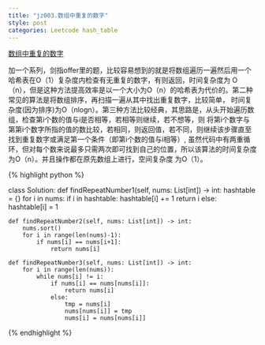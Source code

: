 ```yaml
---
title: "jz003.数组中重复的数字"
style: post
categories: Leetcode hash_table
---
```


[数组中重复的数字](https://leetcode-cn.com/problems/shu-zu-zhong-zhong-fu-de-shu-zi-lcof/)

加一个系列，剑指offer里的题，比较容易想到的就是将数组遍历一遍然后用一个哈希表在O（1）复杂度内检查有无重复的数字，有则返回，时间复杂度为
O（n），但是这种方法提高效率是以一个大小为O（n）的哈希表为代价的。第二种常见的算法是将数组排序，再扫描一遍从其中找出重复数字，比较简单，
时间复杂度(因为排序)为O（nlogn）。第三种方法比较经典，其思路是，从头开始遍历数组，检查第i个数的值与i是否相等，若相等则继续，若不想等，则
将第i个数字与第第i个数字所指的值的数比较，若相同，则返回值，若不同，则继续该步骤直至找到重复数字或满足第一个条件（即第i个数的值与i相等）,
虽然代码中有两重循环，但对每个数来说最多只需两次即可找到自己的位置，所以该算法的时间复杂度为O（n）。并且操作都在原先数组上进行，空间复杂度
为O（1）。

{% highlight python %}

class Solution:
    def findRepeatNumber1(self, nums: List[int]) -> int:
        hashtable = {}
        for i in nums:
            if i in hashtable:
                hashtable[i] += 1
                return i
            else:
                hashtable[i] = 1

    def findRepeatNumber2(self, nums: List[int]) -> int:
        nums.sort()
        for i in range(len(nums)-1):
            if nums[i] == nums[i+1]:
                return nums[i]

    def findRepeatNumber3(self, nums: List[int]) -> int:
        for i in range(len(nums)):
            while nums[i] != i:
                if nums[i] == nums[nums[i]]:
                    return nums[i]
                else:
                    tmp = nums[i]
                    nums[nums[i]] = tmp
                    nums[i] = nums[nums[i]]

{% endhighlight %}